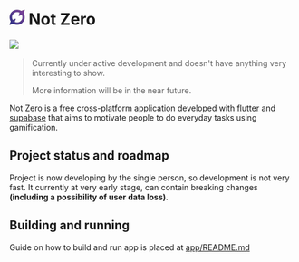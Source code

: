 # <img src="app/assets/logo-colored.svg" width="27"> **Not Zero**

<a href="./LICENSE.md"><img src="https://img.shields.io/badge/license-GPLv3-blue.svg"></a>

> Currently under active development and doesn't have anything very interesting to show.
>
> More information will be in the near future.

Not Zero is a free cross-platform application developed with [flutter](https://flutter.dev) and [supabase](https://supabase.com) that aims to motivate people to do everyday tasks using gamification.

## Project status and roadmap

Project is now developing by the single person, so development is not very fast.
It currently at very early stage, can contain breaking changes **(including a possibility of user data loss)**.

## Building and running

Guide on how to build and run app is placed at [app/README.md](app/README.md)
